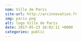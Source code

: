 ```yaml
---
nom: Ville de Paris
site-url: http://arcinnovation.fr
img: paris.png
alt: logo Ville de Paris
date: 2017-05-23 16:02:11 +0000
categories: public
---
```

